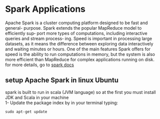 # Spark Applications
Apache Spark is a cluster computing platform designed to be fast and general-
purpose. 
Spark extends the popular MapReduce model to efficiently sup‐
port more types of computations, including interactive queries and stream process‐
ing. Speed is important in processing large datasets, as it means the difference
between exploring data interactively and waiting minutes or hours. One of the main
features Spark offers for speed is the ability to run computations in memory, but the
system is also more efficient than MapReduce for complex applications running on
disk. for more details, go to [spark docs](https://spark.apache.org/docs/latest/)
## setup Apache Spark in linux Ubuntu
spark is built to run in scala (JVM language) so at the first you must install JDK and Scala in your machine\
1- Update the package index by in your terminal typing:

```
sudo apt-get update
```

